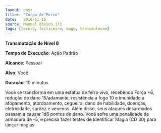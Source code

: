 ```yaml
---
layout: post
title:  "Corpo de Ferro"
date:   2016-11-15
source: Manual Básico.173
tags: [level8, feiticeiro, mago, transmutacao]
---
```


**Transmutação de Nível 8**

**Tempo de Execução**: Ação Padrão

**Alcance**: Pessoal

**Alvo**: Você

**Duração**: 10 minutos


Você se transforma em uma estátua de ferro vivo, recebendo Força +6, redução de dano 15/adamante, resistência a fogo 10 e imunidade a afogamento, atordoamento, cegueira, dano de habilidade, doenças, eletricidade, surdez e venenos. 
Além disso, seus ataques desarmados passam a causar 1d6 pontos de dano.
Você sofre uma penalidade de armadura de –5, e precisa fazer testes de Identificar Magia (CD 30) para lançar magias